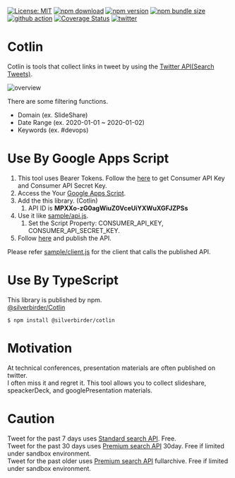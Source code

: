 [![License: MIT](https://img.shields.io/npm/l/@silverbirder/cotlin.svg)](https://opensource.org/licenses/MIT)
[![npm download](https://img.shields.io/npm/dt/@silverbirder/cotlin.svg)](https://www.npmjs.com/package/@silverbirder/cotlin)
[![npm version](https://img.shields.io/npm/v/@silverbirder/cotlin)](https://www.npmjs.com/package/@silverbirder/cotlin)
[![npm bundle size](https://img.shields.io/bundlephobia/min/@silverbirder/cotlin)](https://www.npmjs.com/package/@silverbirder/cotlin)
[![github action](https://img.shields.io/github/workflow/status/Silver-birder/Cotlin/main)](https://github.com/Silver-birder/Cotlin/actions)
[![Coverage Status](https://coveralls.io/repos/github/Silver-birder/Cotlin/badge.svg?branch=master)](https://coveralls.io/github/Silver-birder/Cotlin?branch=master)
[![twitter](https://img.shields.io/twitter/url?style=social&url=https%3A%2F%2Ftwitter.com%2Fsilverbirder)](https://twitter.com/silverbirder)

# Cotlin
Cotlin is tools that collect links in tweet by using the [Twitter API(Search Tweets)](https://developer.twitter.com/en/docs/tweets/search/overview). 

![overview](https://res.cloudinary.com/silverbirder/image/upload/v1584017984/cotlin/overview.png)

There are some filtering functions.

* Domain (ex. SlideShare)
* Date Range (ex. 2020-01-01 ~ 2020-01-02)
* Keywords (ex. #devops)

# Use By Google Apps Script

1. This tool uses Bearer Tokens. Follow the [here](https://developer.twitter.com/en/docs/basics/authentication/oauth-2-0/bearer-tokens) to get Consumer API Key and Consumer API Secret Key.
1. Access the Your [Google Apps Script](https://script.google.com).
1. Add the this library. (Cotlin)
   1. API ID is  **MPXXo-zG0agWiuZ0VceUiYXWuXGFJZPSs** 
1. Use it like [sample/api.js](https://github.com/Silver-birder/Cotlin/blob/master/sample/api.js).
    1. Set the Script Property: CONSUMER_API_KEY, CONSUMER_API_SECRET_KEY.
1. Follow [here](https://developers.google.com/apps-script/api/how-tos/execute#step_1_deploy_the_script_as_an_api_executable) and publish the API.

Please refer [sample/client.js](https://github.com/Silver-birder/Cotlin/blob/master/sample/client.js) for the client that calls the published API.

# Use By TypeScript

This library is published by npm.  
[@silverbirder/Cotlin](https://www.npmjs.com/package/@silverbirder/cotlin)

```
$ npm install @silverbirder/cotlin
```

# Motivation
At technical conferences, presentation materials are often published on twitter.  
I often miss it and regret it. This tool allows you to collect slideshare, speackerDeck, and googlePresentation materials.

# Caution
Tweet for the past 7 days uses [Standard search API](https://developer.twitter.com/en/docs/tweets/search/api-reference/get-search-tweets). Free.  
Tweet for the past 30 days uses [Premium search API](https://developer.twitter.com/en/docs/tweets/search/api-reference/premium-search) 30day. Free if limited under sandbox environment.  
Tweet for the past older uses [Premium search API](https://developer.twitter.com/en/docs/tweets/search/api-reference/premium-search) fullarchive. Free if limited under sandbox environment.
